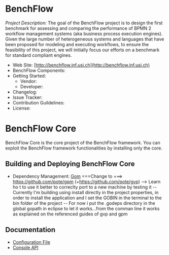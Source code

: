 BenchFlow
==========================================

_Project Description:_ The goal of the BenchFlow project is to design the first benchmark for assessing and comparing the performance of BPMN 2 workflow management systems (aka business process execution engines). Given the large number of heterogeneous systems and languages that have been proposed for modeling and executing workflows, to ensure the feasibility of this project, we will initially focus our efforts on a benchmark for standard compliant engines.

* Web Site: [http://benchflow.inf.usi.ch](http://benchflow.inf.usi.ch)
* BenchFlow Components: 
* Getting Started: 
  * Vendor: 
  * Developer: 
* Changelog: 
* Issue Tracker: 
* Contribution Guildelines: 
* License: 

BenchFlow Core
==========================================

BenchFlow Core is the core project of the BenchFlow framework. You can exploit the BenchFlow framework functionalities by installing only the core.

Building and Deploying BenchFlow Core
----------
* Dependency Management: [Gom](https://github.com/mattn/gom) ===Change to ===> https://github.com/pote/gpm (+https://github.com/pote/gvp) --> Learn ho t to use it better to correclty port to a new machine by testing it
-- Currently I'm building using install directly in the project properties, in order to install the application and I set the GOBIN in the terminal to the bin folder of the project
-- For now i put the .godeps directory in the global gopath in eclipse to let it works...from the comman line it works as explained on the referenced guides of gvp and gpm

Documentation
----------
* [Configuration File](docs/Configuration_File.md)
* [Console API](docs/Console_API.md)

